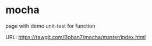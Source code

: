 # mocha
page with demo unit-test for function

URL:
https://rawgit.com/Boban7/mocha/master/index.html